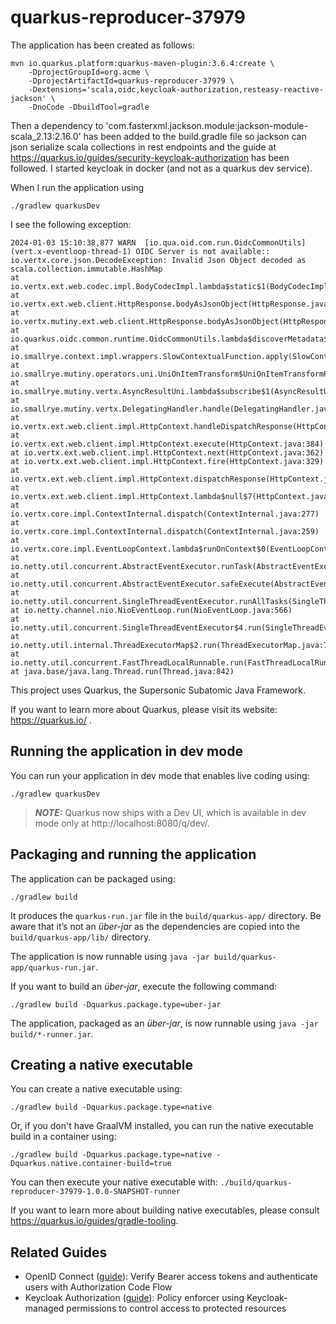 # quarkus-reproducer-37979

The application has been created as follows:
```shell script
mvn io.quarkus.platform:quarkus-maven-plugin:3.6.4:create \
    -DprojectGroupId=org.acme \
    -DprojectArtifactId=quarkus-reproducer-37979 \
    -Dextensions='scala,oidc,keycloak-authorization,resteasy-reactive-jackson' \
    -DnoCode -DbuildTool=gradle
```

Then a dependency to 'com.fasterxml.jackson.module:jackson-module-scala_2.13:2.16.0' has been added to the build.gradle file
so jackson can json serialize scala collections in rest endpoints and the guide at https://quarkus.io/guides/security-keycloak-authorization
has been followed. I started keycloak in docker (and not as a quarkus dev service).

When I run the application using 
```shell script
./gradlew quarkusDev
```

I see the following exception:
```
2024-01-03 15:10:38,877 WARN  [io.qua.oid.com.run.OidcCommonUtils] (vert.x-eventloop-thread-1) OIDC Server is not available:: io.vertx.core.json.DecodeException: Invalid Json Object decoded as scala.collection.immutable.HashMap
at io.vertx.ext.web.codec.impl.BodyCodecImpl.lambda$static$1(BodyCodecImpl.java:48)
at io.vertx.ext.web.client.HttpResponse.bodyAsJsonObject(HttpResponse.java:151)
at io.vertx.mutiny.ext.web.client.HttpResponse.bodyAsJsonObject(HttpResponse.java:244)
at io.quarkus.oidc.common.runtime.OidcCommonUtils.lambda$discoverMetadata$2(OidcCommonUtils.java:439)
at io.smallrye.context.impl.wrappers.SlowContextualFunction.apply(SlowContextualFunction.java:21)
at io.smallrye.mutiny.operators.uni.UniOnItemTransform$UniOnItemTransformProcessor.onItem(UniOnItemTransform.java:36)
at io.smallrye.mutiny.vertx.AsyncResultUni.lambda$subscribe$1(AsyncResultUni.java:35)
at io.smallrye.mutiny.vertx.DelegatingHandler.handle(DelegatingHandler.java:25)
at io.vertx.ext.web.client.impl.HttpContext.handleDispatchResponse(HttpContext.java:397)
at io.vertx.ext.web.client.impl.HttpContext.execute(HttpContext.java:384)
at io.vertx.ext.web.client.impl.HttpContext.next(HttpContext.java:362)
at io.vertx.ext.web.client.impl.HttpContext.fire(HttpContext.java:329)
at io.vertx.ext.web.client.impl.HttpContext.dispatchResponse(HttpContext.java:291)
at io.vertx.ext.web.client.impl.HttpContext.lambda$null$7(HttpContext.java:507)
at io.vertx.core.impl.ContextInternal.dispatch(ContextInternal.java:277)
at io.vertx.core.impl.ContextInternal.dispatch(ContextInternal.java:259)
at io.vertx.core.impl.EventLoopContext.lambda$runOnContext$0(EventLoopContext.java:43)
at io.netty.util.concurrent.AbstractEventExecutor.runTask(AbstractEventExecutor.java:173)
at io.netty.util.concurrent.AbstractEventExecutor.safeExecute(AbstractEventExecutor.java:166)
at io.netty.util.concurrent.SingleThreadEventExecutor.runAllTasks(SingleThreadEventExecutor.java:470)
at io.netty.channel.nio.NioEventLoop.run(NioEventLoop.java:566)
at io.netty.util.concurrent.SingleThreadEventExecutor$4.run(SingleThreadEventExecutor.java:997)
at io.netty.util.internal.ThreadExecutorMap$2.run(ThreadExecutorMap.java:74)
at io.netty.util.concurrent.FastThreadLocalRunnable.run(FastThreadLocalRunnable.java:30)
at java.base/java.lang.Thread.run(Thread.java:842)
```

This project uses Quarkus, the Supersonic Subatomic Java Framework.

If you want to learn more about Quarkus, please visit its website: https://quarkus.io/ .

## Running the application in dev mode

You can run your application in dev mode that enables live coding using:
```shell script
./gradlew quarkusDev
```

> **_NOTE:_**  Quarkus now ships with a Dev UI, which is available in dev mode only at http://localhost:8080/q/dev/.

## Packaging and running the application

The application can be packaged using:
```shell script
./gradlew build
```
It produces the `quarkus-run.jar` file in the `build/quarkus-app/` directory.
Be aware that it’s not an _über-jar_ as the dependencies are copied into the `build/quarkus-app/lib/` directory.

The application is now runnable using `java -jar build/quarkus-app/quarkus-run.jar`.

If you want to build an _über-jar_, execute the following command:
```shell script
./gradlew build -Dquarkus.package.type=uber-jar
```

The application, packaged as an _über-jar_, is now runnable using `java -jar build/*-runner.jar`.

## Creating a native executable

You can create a native executable using: 
```shell script
./gradlew build -Dquarkus.package.type=native
```

Or, if you don't have GraalVM installed, you can run the native executable build in a container using: 
```shell script
./gradlew build -Dquarkus.package.type=native -Dquarkus.native.container-build=true
```

You can then execute your native executable with: `./build/quarkus-reproducer-37979-1.0.0-SNAPSHOT-runner`

If you want to learn more about building native executables, please consult https://quarkus.io/guides/gradle-tooling.

## Related Guides

- OpenID Connect ([guide](https://quarkus.io/guides/security-openid-connect)): Verify Bearer access tokens and authenticate users with Authorization Code Flow
- Keycloak Authorization ([guide](https://quarkus.io/guides/security-keycloak-authorization)): Policy enforcer using Keycloak-managed permissions to control access to protected resources
